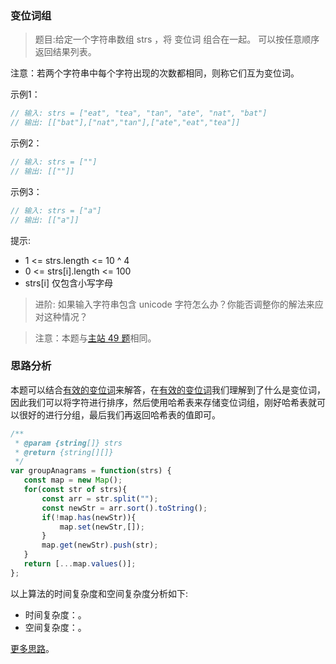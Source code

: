 ### 变位词组

> 题目:给定一个字符串数组 strs ，将 变位词 组合在一起。 可以按任意顺序返回结果列表。

注意：若两个字符串中每个字符出现的次数都相同，则称它们互为变位词。

示例1：

```js
// 输入: strs = ["eat", "tea", "tan", "ate", "nat", "bat"]
// 输出: [["bat"],["nat","tan"],["ate","eat","tea"]]
```

示例2：

```js
// 输入: strs = [""]
// 输出: [[""]]
```

示例3：

```js
// 输入: strs = ["a"]
// 输出: [["a"]]
```

提示:

* 1 <= strs.length <= 10 ^ 4
* 0 <= strs[i].length <= 100
* strs[i] 仅包含小写字母

> 进阶: 如果输入字符串包含 unicode 字符怎么办？你能否调整你的解法来应对这种情况？

> 注意：本题与[主站 49 题](https://leetcode-cn.com/problems/group-anagrams/)相同。

### 思路分析

本题可以结合[有效的变位词](/codes/2/isAnagram.md)来解答，在[有效的变位词](/codes/2/isAnagram.md)我们理解到了什么是变位词，因此我们可以将字符进行排序，然后使用哈希表来存储变位词组，刚好哈希表就可以很好的进行分组，最后我们再返回哈希表的值即可。

```js
/**
 * @param {string[]} strs
 * @return {string[][]}
 */
var groupAnagrams = function(strs) {
   const map = new Map();
   for(const str of strs){
       const arr = str.split("");
       const newStr = arr.sort().toString();
       if(!map.has(newStr)){
           map.set(newStr,[]);
       }
       map.get(newStr).push(str);
   }
   return [...map.values()];
};
```

以上算法的时间复杂度和空间复杂度分析如下:

* 时间复杂度：。
* 空间复杂度：。

[更多思路](https://leetcode-cn.com/problems/sfvd7V/solution/shua-chuan-jian-zhi-offer-day15-ha-xi-bi-p57n/)。
